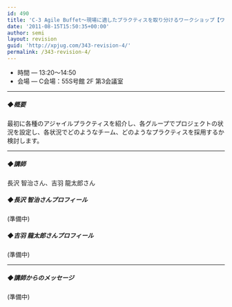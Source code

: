 ```yaml
---
id: 490
title: 'C-3 Agile Buffet～現場に適したプラクティスを取り分けるワークショップ【ワークショップ】'
date: '2011-08-15T15:50:35+00:00'
author: semi
layout: revision
guid: 'http://xpjug.com/343-revision-4/'
permalink: /343-revision-4/
---
```


- 時間 — 13:20～14:50
- 会場 — C会場：55S号館 2F 第3会議室

---

##### ◆概要

最初に各種のアジャイルプラクティスを紹介し、各グループでプロジェクトの状況を設定し、各状況でどのようなチーム、どのようなプラクティスを採用するか検討します。

---

##### ◆講師

長沢 智治さん、吉羽 龍太郎さん

##### ◆長沢 智治さんプロフィール

(準備中)

##### ◆吉羽 龍太郎さんプロフィール

(準備中)

---

##### ◆講師からのメッセージ

(準備中)